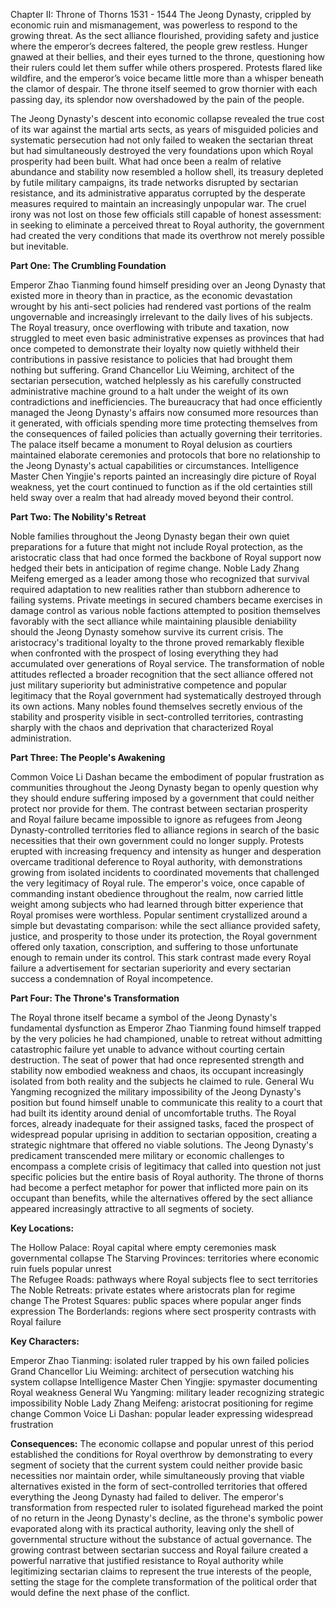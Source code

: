 Chapter II: Throne of Thorns 1531 - 1544 
The Jeong Dynasty, crippled by economic ruin and mismanagement, was powerless to respond to the growing threat. As the sect alliance flourished, providing safety and justice where the emperor’s decrees faltered, the people grew restless. Hunger gnawed at their bellies, and their eyes turned to the throne, questioning how their rulers could let them suffer while others prospered. Protests flared like wildfire, and the emperor’s voice became little more than a whisper beneath the clamor of despair. The throne itself seemed to grow thornier with each passing day, its splendor now overshadowed by the pain of the people.

The Jeong Dynasty's descent into economic collapse revealed the true cost of its war against the martial arts sects, as years of misguided policies and systematic persecution had not only failed to weaken the sectarian threat but had simultaneously destroyed the very foundations upon which Royal prosperity had been built. What had once been a realm of relative abundance and stability now resembled a hollow shell, its treasury depleted by futile military campaigns, its trade networks disrupted by sectarian resistance, and its administrative apparatus corrupted by the desperate measures required to maintain an increasingly unpopular war. The cruel irony was not lost on those few officials still capable of honest assessment: in seeking to eliminate a perceived threat to Royal authority, the government had created the very conditions that made its overthrow not merely possible but inevitable.

**Part One: The Crumbling Foundation**

Emperor Zhao Tianming found himself presiding over an Jeong Dynasty that existed more in theory than in practice, as the economic devastation wrought by his anti-sect policies had rendered vast portions of the realm ungovernable and increasingly irrelevant to the daily lives of his subjects. The Royal treasury, once overflowing with tribute and taxation, now struggled to meet even basic administrative expenses as provinces that had once competed to demonstrate their loyalty now quietly withheld their contributions in passive resistance to policies that had brought them nothing but suffering.
Grand Chancellor Liu Weiming, architect of the sectarian persecution, watched helplessly as his carefully constructed administrative machine ground to a halt under the weight of its own contradictions and inefficiencies. The bureaucracy that had once efficiently managed the Jeong Dynasty's affairs now consumed more resources than it generated, with officials spending more time protecting themselves from the consequences of failed policies than actually governing their territories.
The palace itself became a monument to Royal delusion as courtiers maintained elaborate ceremonies and protocols that bore no relationship to the Jeong Dynasty's actual capabilities or circumstances. Intelligence Master Chen Yingjie's reports painted an increasingly dire picture of Royal weakness, yet the court continued to function as if the old certainties still held sway over a realm that had already moved beyond their control.

**Part Two: The Nobility's Retreat**

Noble families throughout the Jeong Dynasty began their own quiet preparations for a future that might not include Royal protection, as the aristocratic class that had once formed the backbone of Royal support now hedged their bets in anticipation of regime change. Noble Lady Zhang Meifeng emerged as a leader among those who recognized that survival required adaptation to new realities rather than stubborn adherence to failing systems.
Private meetings in secured chambers became exercises in damage control as various noble factions attempted to position themselves favorably with the sect alliance while maintaining plausible deniability should the Jeong Dynasty somehow survive its current crisis. The aristocracy's traditional loyalty to the throne proved remarkably flexible when confronted with the prospect of losing everything they had accumulated over generations of Royal service.
The transformation of noble attitudes reflected a broader recognition that the sect alliance offered not just military superiority but administrative competence and popular legitimacy that the Royal government had systematically destroyed through its own actions. Many nobles found themselves secretly envious of the stability and prosperity visible in sect-controlled territories, contrasting sharply with the chaos and deprivation that characterized Royal administration.

**Part Three: The People's Awakening**

Common Voice Li Dashan became the embodiment of popular frustration as communities throughout the Jeong Dynasty began to openly question why they should endure suffering imposed by a government that could neither protect nor provide for them. The contrast between sectarian prosperity and Royal failure became impossible to ignore as refugees from Jeong Dynasty-controlled territories fled to alliance regions in search of the basic necessities that their own government could no longer supply.
Protests erupted with increasing frequency and intensity as hunger and desperation overcame traditional deference to Royal authority, with demonstrations growing from isolated incidents to coordinated movements that challenged the very legitimacy of Royal rule. The emperor's voice, once capable of commanding instant obedience throughout the realm, now carried little weight among subjects who had learned through bitter experience that Royal promises were worthless.
Popular sentiment crystallized around a simple but devastating comparison: while the sect alliance provided safety, justice, and prosperity to those under its protection, the Royal government offered only taxation, conscription, and suffering to those unfortunate enough to remain under its control. This stark contrast made every Royal failure a advertisement for sectarian superiority and every sectarian success a condemnation of Royal incompetence.

**Part Four: The Throne's Transformation**

The Royal throne itself became a symbol of the Jeong Dynasty's fundamental dysfunction as Emperor Zhao Tianming found himself trapped by the very policies he had championed, unable to retreat without admitting catastrophic failure yet unable to advance without courting certain destruction. The seat of power that had once represented strength and stability now embodied weakness and chaos, its occupant increasingly isolated from both reality and the subjects he claimed to rule.
General Wu Yangming recognized the military impossibility of the Jeong Dynasty's position but found himself unable to communicate this reality to a court that had built its identity around denial of uncomfortable truths. The Royal forces, already inadequate for their assigned tasks, faced the prospect of widespread popular uprising in addition to sectarian opposition, creating a strategic nightmare that offered no viable solutions.
The Jeong Dynasty's predicament transcended mere military or economic challenges to encompass a complete crisis of legitimacy that called into question not just specific policies but the entire basis of Royal authority. The throne of thorns had become a perfect metaphor for power that inflicted more pain on its occupant than benefits, while the alternatives offered by the sect alliance appeared increasingly attractive to all segments of society.

**Key Locations:**

The Hollow Palace: Royal capital where empty ceremonies mask governmental collapse The Starving Provinces: territories where economic ruin fuels popular unrest  
The Refugee Roads: pathways where Royal subjects flee to sect territories The Noble Retreats: private estates where aristocrats plan for regime change The Protest Squares: public spaces where popular anger finds expression The Borderlands: regions where sect prosperity contrasts with Royal failure

**Key Characters:**

Emperor Zhao Tianming: isolated ruler trapped by his own failed policies Grand Chancellor Liu Weiming: architect of persecution watching his system collapse Intelligence Master Chen Yingjie: spymaster documenting Royal weakness General Wu Yangming: military leader recognizing strategic impossibility Noble Lady Zhang Meifeng: aristocrat positioning for regime change Common Voice Li Dashan: popular leader expressing widespread frustration

**Consequences:** The economic collapse and popular unrest of this period established the conditions for Royal overthrow by demonstrating to every segment of society that the current system could neither provide basic necessities nor maintain order, while simultaneously proving that viable alternatives existed in the form of sect-controlled territories that offered everything the Jeong Dynasty had failed to deliver. The emperor's transformation from respected ruler to isolated figurehead marked the point of no return in the Jeong Dynasty's decline, as the throne's symbolic power evaporated along with its practical authority, leaving only the shell of governmental structure without the substance of actual governance. The growing contrast between sectarian success and Royal failure created a powerful narrative that justified resistance to Royal authority while legitimizing sectarian claims to represent the true interests of the people, setting the stage for the complete transformation of the political order that would define the next phase of the conflict.